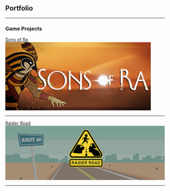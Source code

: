 ## Portfolio

---

### Game Projects

[Sons of Ra](https://pharaohhound.games/)  
<img src="images/SoRheader.jpg?raw=true"/>

---
[Raider Road](https://outofhandinteractive.wordpress.com/raider-road/)  
<img src="images/RRheader.png?raw=true"/>

---

